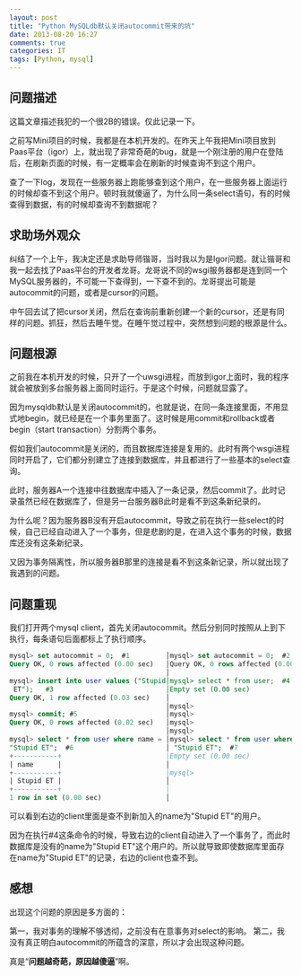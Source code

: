 ```yaml
---
layout: post
title: "Python MySQLdb默认关闭autocommit带来的坑"
date: 2013-08-20 16:27
comments: true
categories: IT
tags: [Python, mysql]
---
```


## 问题描述
这篇文章描述我犯的一个很2B的错误。仅此记录一下。

之前写Mini项目的时候，我都是在本机开发的。在昨天上午我把Mini项目放到Paas平台（igor）上，就出现了非常奇葩的bug，就是一个刚注册的用户在登陆后，在刷新页面的时候，有一定概率会在刷新的时候查询不到这个用户。

查了一下log，发现在一些服务器上跑能够查到这个用户，在一些服务器上面运行的时候却查不到这个用户。顿时我就傻逼了，为什么同一条select语句，有的时候查得到数据，有的时候却查询不到数据呢？

<!-- more -->

## 求助场外观众
纠结了一个上午，我决定还是求助导师锴哥，当时我以为是Igor问题。就让锴哥和我一起去找了Paas平台的开发者龙哥。龙哥说不同的wsgi服务器都是连到同一个MySQL服务器的，不可能一下查得到，一下查不到的。龙哥提出可能是autocommit的问题，或者是cursor的问题。

中午回去试了把cursor关闭，然后在查询前重新创建一个新的cursor，还是有同样的问题。抓狂，然后去睡午觉。在睡午觉过程中，突然想到问题的根源是什么。

## 问题根源
之前我在本机开发的时候，只开了一个uwsgi进程，而放到igor上面时，我的程序就会被放到多台服务器上面同时运行。于是这个时候，问题就显露了。

因为mysqldb默认是关闭autocommit的，也就是说，在同一条连接里面，不用显式地begin，就已经是在一个事务里面了。这时候是用commit和rollback或者begin（start transaction）分割两个事务。

假如我们autocommit是关闭的，而且数据库连接是复用的。此时有两个wsgi进程同时开启了，它们都分别建立了连接到数据库，并且都进行了一些基本的select查询。

此时，服务器A一个连接中往数据库中插入了一条记录，然后commit了。此时记录虽然已经在数据库了，但是另一台服务器B此时是看不到这条新纪录的。

为什么呢？因为服务器B没有开启autocommit，导致之前在执行一些select的时候，自己已经自动进入了一个事务，但是悲剧的是，在进入这个事务的时候，数据库还没有这条新纪录。

又因为事务隔离性，所以服务器B那里的连接是看不到这条新记录，所以就出现了我遇到的问题。

## 问题重现
我们打开两个mysql client，首先关闭autocommit。然后分别同时按照从上到下执行，每条语句后面都标上了执行顺序。

``` sql 问题重现
mysql> set autocommit = 0;  #1         │mysql> set autocommit = 0;  #2
Query OK, 0 rows affected (0.00 sec)   │Query OK, 0 rows affected (0.00 sec)
                                       │
mysql> insert into user values ("Stupid│mysql> select * from user;  #4
 ET");   #3                            │Empty set (0.00 sec)
Query OK, 1 row affected (0.03 sec)    │
                                       │mysql>
mysql> commit; #5                      │mysql>
Query OK, 0 rows affected (0.02 sec)   │mysql>
                                       │mysql>
mysql> select * from user where name = │mysql> select * from user where name =
"Stupid ET";  #6                       │ "Stupid ET";  #7
+-----------+                          │Empty set (0.00 sec)
| name      |                          │
+-----------+                          │mysql>
| Stupid ET |                          │
+-----------+                          │
1 row in set (0.00 sec)                │
```

可以看到右边的client里面是查不到新加入的name为"Stupid ET"的用户。

因为在执行#4这条命令的时候，导致右边的client自动进入了一个事务了，而此时数据库是没有的name为"Stupid ET"这个用户的。所以就导致即使数据库里面存在name为"Stupid ET"的记录，右边的client也查不到。

## 感想
出现这个问题的原因是多方面的：

第一，我对事务的理解不够透彻，之前没有在意事务对select的影响。
第二，我没有真正明白autocommit的所蕴含的深意，所以才会出现这种问题。

真是“**问题越奇葩，原因越傻逼**”啊。
